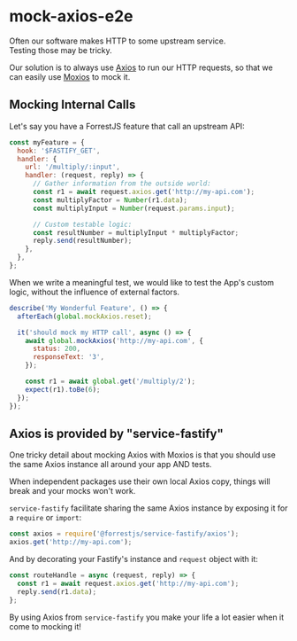 # mock-axios-e2e

Often our software makes HTTP to some upstream service.  
Testing those may be tricky.

Our solution is to always use [Axios](https://www.npmjs.com/package/axios) to run our HTTP requests, so that we can easily
use [Moxios](https://www.npmjs.com/package/moxios) to mock it.

## Mocking Internal Calls

Let's say you have a ForrestJS feature that call an upstream API:

```js
const myFeature = {
  hook: '$FASTIFY_GET',
  handler: {
    url: '/multiply/:input',
    handler: (request, reply) => {
      // Gather information from the outside world:
      const r1 = await request.axios.get('http://my-api.com');
      const multiplyFactor = Number(r1.data);
      const multiplyInput = Number(request.params.input);

      // Custom testable logic:
      const resultNumber = multiplyInput * multiplyFactor;
      reply.send(resultNumber);
    },
  },
};
```

When we write a meaningful test, we would like to test the App's
custom logic, without the influence of external factors.

```js
describe('My Wonderful Feature', () => {
  afterEach(global.mockAxios.reset);

  it('should mock my HTTP call', async () => {
    await global.mockAxios('http://my-api.com', {
      status: 200,
      responseText: '3',
    });

    const r1 = await global.get('/multiply/2');
    expect(r1).toBe(6);
  });
});
```

## Axios is provided by "service-fastify"

One tricky detail about mocking Axios with Moxios is that you
should use the same Axios instance all around your app AND tests.

When independent packages use their own local Axios copy, things
will break and your mocks won't work.

`service-fastify` facilitate sharing the same Axios instance by
exposing it for a `require` or `import`:

```js
const axios = require('@forrestjs/service-fastify/axios');
axios.get('http://my-api.com');
```

And by decorating your Fastify's instance and `request` object with it:

```js
const routeHandle = async (request, reply) => {
  const r1 = await request.axios.get('http://my-api.com');
  reply.send(r1.data);
};
```

By using Axios from `service-fastify` you make your life a lot easier when it come to mocking it!
